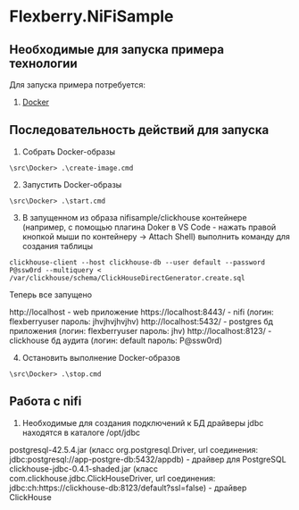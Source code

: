 # Flexberry.NiFiSample

## Необходимые для запуска примера технологии
Для запуска примера потребуется:
1. [Docker](https://docs.docker.com/desktop/install/windows-install/)

## Последовательность действий для запуска

1. Собрать Docker-образы
```
\src\Docker> .\create-image.cmd
```

2. Запустить Docker-образы
```
\src\Docker> .\start.cmd
```

3. В запущенном из образа nifisample/clickhouse контейнере (например, с помощью плагина Doker в VS Code - нажать правой кнопкой мыши по контейнеру -> Attach Shell) выполнить команду для создания таблицы
```
clickhouse-client --host clickhouse-db --user default --password P@ssw0rd --multiquery < /var/clickhouse/schema/ClickHouseDirectGenerator.create.sql
```

Теперь все запущено

http://localhost - web приложение
https://localhost:8443/ - nifi (логин: flexberryuser пароль: jhvjhvjhvjhv)
http://localhost:5432/ - postgres бд приложения (логин: flexberryuser пароль: jhv)
http://localhost:8123/ - clickhouse бд аудита (логин: default пароль: P@ssw0rd)

4. Остановить выполнение Docker-образов
```
\src\Docker> .\stop.cmd
```

## Работа с nifi

1. Необходимые для создания подключений к БД драйверы jdbc находятся в каталоге /opt/jdbc

postgresql-42.5.4.jar (класс org.postgresql.Driver, url соединения: jdbc:postgresql://app-postgre-db:5432/appdb) - драйвер для PostgreSQL
clickhouse-jdbc-0.4.1-shaded.jar (класс com.clickhouse.jdbc.ClickHouseDriver, url соединения: jdbc:ch:https://clickhouse-db:8123/default?ssl=false) - драйвер ClickHouse